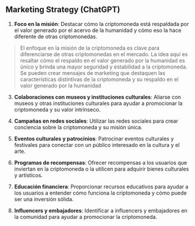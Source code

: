 ## Marketing Strategy (ChatGPT)
1.  **Foco en la misión**: Destacar cómo la criptomoneda está respaldada por el valor generado por el acervo de la humanidad y cómo eso la hace diferente de otras criptomonedas.
>El enfoque en la misión de la criptomoneda es clave para diferenciarse de otras criptomonedas en el mercado. La idea aquí es resaltar cómo el respaldo en el valor generado por la humanidad es único y brinda una mayor seguridad y estabilidad a la criptomoneda. Se pueden crear mensajes de marketing que destaquen las características distintivas de la criptomoneda y su respaldo en el valor generado por la humanidad
3.  **Colaboraciones con museos y instituciones culturales**: Aliarse con museos y otras instituciones culturales para ayudar a promocionar la criptomoneda y su valor intrínseco.
    
4.  **Campañas en redes sociales**: Utilizar las redes sociales para crear conciencia sobre la criptomoneda y su misión única.
    
5.  **Eventos culturales y patrocinios**: Patrocinar eventos culturales y festivales para conectar con un público interesado en la cultura y el arte.
    
6.  **Programas de recompensas**: Ofrecer recompensas a los usuarios que inviertan en la criptomoneda o la utilicen para adquirir bienes culturales y artísticos.
    
7.  **Educación financiera**: Proporcionar recursos educativos para ayudar a los usuarios a entender cómo funciona la criptomoneda y cómo puede ser una inversión sólida.
    
8.  **Influencers y embajadores**: Identificar a influencers y embajadores en la comunidad  para ayudar a promocionar la criptomoneda.